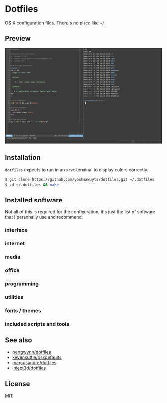 # Dotfiles
OS X configuration files. There's no place like `~/`.

## Preview
![tmux split](./src/screenshot.png)

## Installation
`dotfiles` expects to run in an `xrvt` terminal to display colors correctly.
```sh
$ git clone https://github.com/yoshuawuyts/dotfiles.git ~/.dotfiles
$ cd ~/.dotfiles && make
```

## Installed software
Not all of this is required for the configuration, it's just the list of
software that I personally use and recommend.

### interface

### internet

### media

### office

### programming

### utilities

### fonts / themes

### included scripts and tools

## See also
- [pengwynn/dotfiles](https://github.com/pengwynn/dotfiles)
- [kevensuttle/osxdefaults](https://github.com/kevinSuttle/OSXDefaults/blob/master/.osx)
- [marcusandre/dotfiles](https://github.com/marcusandre/dotfiles)
- [inject3d/dotfiles](https://github.com/inject3d/dotfiles)

## License
[MIT](https://tldrlegal.com/license/mit-license)
